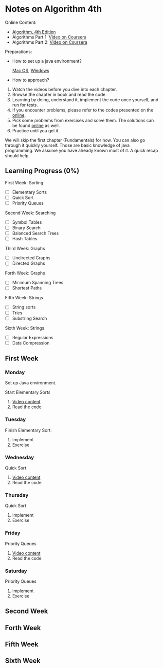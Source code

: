 # Notes on Algorithm 4th

Online Content:
- [Algorithm, 4th Edition](https://algs4.cs.princeton.edu/home/)
- Algorithms Part 1: [Video on Coursera](https://www.coursera.org/learn/algorithms-part1)
- Algorithms Part 2: [Video on Coursera](https://www.coursera.org/learn/algorithms-part2)

Preparations:

- How to set up a java environment?

    [Mac OS](https://lift.cs.princeton.edu/java/mac/), [Windows](https://lift.cs.princeton.edu/java/windows/)

- How to approach?

1. Watch the videos before you dive into each chapter.
2. Browse the chapter in book and read the code.
3. Learning by doing, understand it, implement the code once yourself, and run for tests.
4. If you encounter problems, please refer to the codes presented on the [online](https://algs4.cs.princeton.edu/code/).
5. Pick some problems from exercises and solve them. The solutions can be found [online](https://algs4.cs.princeton.edu/code/) as well.
6. Practice until you get it.

We will skip the first chapter (Fundamentals) for now. You can also go through it quickly yourself. 
Those are basic knowledge of java programming.
We assume you have already known most of it. A quick recap should help.

## Learning Progress (0%)

First Week: Sorting

- [ ] Elementary Sorts
- [ ] Quick Sort
- [ ] Priority Queues

Second Week: Searching

- [ ] Symbol Tables 
- [ ] Binary Search
- [ ] Balanced Search Trees
- [ ] Hash Tables

Third Week: Graphs

- [ ] Undirected Graphs
- [ ] Directed Graphs

Forth Week: Graphs

- [ ] Minimum Spanning Trees
- [ ] Shortest Paths

Fifth Week: Strings

- [ ] String sorts
- [ ] Tries
- [ ] Substring Search
 
Sixth Week: Strings
- [ ] Regular Expressions
- [ ] Data Compression

## First Week

### Monday 

Set up Java environment.

Start Elementary Sorts
1. [Video content](https://www.coursera.org/learn/algorithms-part1/lecture/JHpgy/sorting-introduction)
2. Read the code

### Tuesday

Finish Elementary Sort: 
1. Implement
2. Exercise

### Wednesday

Quick Sort

1. [Video content](https://www.coursera.org/lecture/algorithms-part1/quicksort-vjvnC)
2. Read the code

### Thursday

Quick Sort

1. Implement
2. Exercise

### Friday

Priority Queues

1. [Video content](https://www.coursera.org/lecture/algorithms-part1/binary-heaps-Uzwy6)
2. Read the code

### Saturday

Priority Queues

1. Implement
2. Exercise

## Second Week
## Forth Week
## Fifth Week
## Sixth Week
